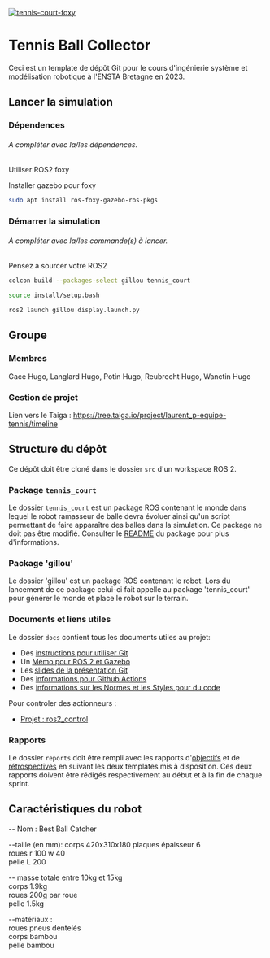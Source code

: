 [![tennis-court-foxy](https://github.com/nathan-teaching/CollecteBalle/actions/workflows/tennis_court-foxy.yaml/badge.svg)](https://github.com/nathan-teaching/CollecteBalle/actions/workflows/tennis_court-foxy.yaml)
# Tennis Ball Collector

Ceci est un template de dépôt Git pour le cours d'ingénierie système et modélisation robotique à l'ENSTA Bretagne en 2023.


## Lancer la simulation

### Dépendences

###### A compléter avec la/les dépendences.
Utiliser ROS2 foxy

Installer gazebo pour foxy
```bash
sudo apt install ros-foxy-gazebo-ros-pkgs
```



### Démarrer la simulation

###### A compléter avec la/les commande(s) à lancer.

Pensez à sourcer votre ROS2 

```bash
colcon build --packages-select gillou tennis_court
```
```bash
source install/setup.bash
```
```bash
ros2 launch gillou display.launch.py
```


## Groupe

### Membres

Gace Hugo, Langlard Hugo, Potin Hugo, Reubrecht Hugo, Wanctin Hugo


### Gestion de projet

Lien vers le Taiga : https://tree.taiga.io/project/laurent_p-equipe-tennis/timeline



## Structure du dépôt

Ce dépôt doit être cloné dans le dossier `src` d'un workspace ROS 2.

### Package `tennis_court`

Le dossier `tennis_court` est un package ROS contenant le monde dans lequel le robot ramasseur de balle devra évoluer ainsi qu'un script permettant de faire apparaître des balles dans la simulation.
Ce package ne doit pas être modifié.
Consulter le [README](tennis_court/README.md) du package pour plus d'informations.

### Package 'gillou'

Le dossier 'gillou' est un package ROS contenant le robot. Lors du lancement de ce package celui-ci fait appelle au package 'tennis_court' pour générer le monde et place le robot sur le terrain.

### Documents et liens utiles

Le dossier `docs` contient tous les documents utiles au projet:
- Des [instructions pour utiliser Git](docs/GitWorkflow_fork.md)
- Un [Mémo pour ROS 2 et Gazebo](docs/Memo_ROS2.pdf)
- Les [slides de la présentation Git](docs/GitPresentation.pdf)
- Des [informations pour Github Actions](docs/GithubActions.md)
- Des [informations sur les Normes et les Styles pour du code](docs/Linters.md)

Pour controler des actionneurs : 
- [Projet : ros2\_control](https://github.com/ros-controls)


### Rapports

Le dossier `reports` doit être rempli avec les rapports d'[objectifs](../reports/GoalsTemplate.md) et de [rétrospectives](../reports/DebriefTemplate.md) en suivant les deux templates mis à disposition. Ces deux rapports doivent être rédigés respectivement au début et à la fin de chaque sprint.

## Caractéristiques du robot

-- Nom : Best Ball Catcher  

--taille (en mm): 
	corps 420x310x180 plaques épaisseur 6  
	roues r 100 w 40  
	pelle L 200  

-- masse totale entre 10kg et 15kg  
	corps 1.9kg  
	roues 200g par roue  
	pelle 1.5kg  

--matériaux :  
	roues pneus dentelés  
	corps bambou  
	pelle bambou  
